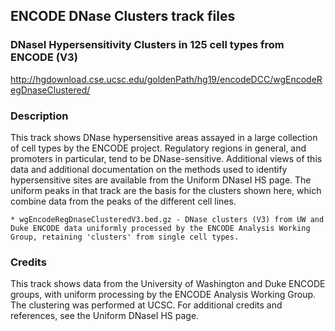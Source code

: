 ## ENCODE DNase Clusters track files

### DNaseI Hypersensitivity Clusters in 125 cell types from ENCODE (V3)

http://hgdownload.cse.ucsc.edu/goldenPath/hg19/encodeDCC/wgEncodeRegDnaseClustered/

### Description

This track shows DNase hypersensitive areas assayed in a large collection of cell types by the ENCODE project. Regulatory regions in general, and promoters in particular, tend to be DNase-sensitive. Additional views of this data and additional documentation on the methods used to identify hypersensitive sites are available from the Uniform DNaseI HS page. The uniform peaks in that track are the basis for the clusters shown here, which combine data from the peaks of the different cell lines.


```
* wgEncodeRegDnaseClusteredV3.bed.gz - DNase clusters (V3) from UW and Duke ENCODE data uniformly processed by the ENCODE Analysis Working Group, retaining 'clusters' from single cell types.
```

### Credits

This track shows data from the University of Washington and Duke ENCODE groups, with uniform processing by the ENCODE Analysis Working Group. The clustering was performed at UCSC. For additional credits and references, see the Uniform DNaseI HS page.
